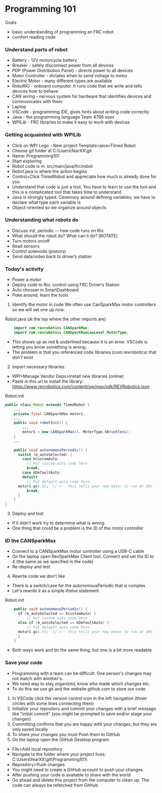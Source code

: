 # Programming 101

Goals
- basic understanding of programming an FRC robot
- comfort reading code

### Understand parts of robot
- Battery - 12V motorcycle battery
- Breaker - safely disconnect power from all devices
- PDP (Power Distribution Panel) - directs power to all devices
- Motor Controller - dictates when to send voltage to motor
- Electric Motor - many different types are available
- RoboRIO - onboard computer. It runs code that we write and tells devices how to behave
- CAN wiring - nervous system for hardware that identifies devices and communicates with them
- Laptop
- VSCode - programming IDE, gives hints about writing code correctly
- Java - the programming language Team 4786 uses
- WPILib - FRC libraries to make it easy to work with devices

### Getting acquainted with WPILib
- Click on WPI Logo - New project Template>java>Timed Robot
- Choose git folder at C:\Users\fearXX\git
- Name: Programming101
- Start exploring
- Robot code is in: src/main/java/frc/robot
- Robot.java is where the action begins
- Control+Click TimedRobot and appreciate how much is already done for you
- Understand that code is just a tool. You have to learn to use the tool and this is a complicated tool that takes time to understand
- Java is strongly typed. Ceremony around defining variables; we have to declare what type each variable is
- Object-oriented so we organize around objects

### Understanding what robots do
- Discuss init, periodic -- how code runs on Rio
- What should the robot do? What can it do? [ROTATE]
- Turn motors on/off
- Read sensors
- Control solenoids (pistons)
- Send data/video back to driver’s station

### Today's activity
- Power a motor
- Deploy code to Rio, control using FRC Driver’s Station
- Auto chooser in SmartDashboard
- Poke around, learn the tools

1. Identify the motor in code
We often use CanSparkMax motor controllers so we will set one up now.

Robot.java (at the top where the other imports are)
```java
    import com.revrobotics.CANSparkMax;
    import com.revrobotics.CANSparkMaxLowLevel.MotorType;
```

- This shows up as red & underlined because it is an error. VSCode is letting you know something is wrong.
- The problem is that you referenced code libraries (com.revrobotics) that don't exist

2. Import necessary libraries

- WPI>Manage Vendor Deps>Install new libraries (online)
- Paste in this url to install the library: https://www.revrobotics.com/content/sw/max/sdk/REVRobotics.json

Robot.init
```java
public class Robot extends TimedRobot {
    ...
    private final CANSparkMax motor1;
    ...
    public void robotInit() {
    	...
        motor1 = new CANSparkMax(4, MotorType.kBrushless);
    }
    ...
    
    public void autonomousPeriodic() {
      switch (m_autoSelected) {
        case kCustomAuto:
          // Put custom auto code here
          break;
        case kDefaultAuto:
        default:
          // Put default auto code here
	  motor1.go(.3);  // <-- this tells your new motor to run at 30%
          break;
      }
    }
}
```

3. Deploy and test
- If it didn’t work try to determine what is wrong.
- One thing that could be a problem is the ID of the motor controller

### ID the CANSparkMax
- Connect to a CANSparkMax motor controller using a USB-C cable
- On the laptop open RevSparkMax Client tool. Connect and set the ID to 4 (the same as we specified in the code)
- Re-deploy and test

4. Rewrite code we don't like
- There is a switch/case for the autonomousPeriodic that is complex
- Let's rewrite it as a simple if/else statement

Robot.init
```java
    public void autonomousPeriodic() {
      if (m_autoSelected == kCustomAuto) {
          // Put custom auto code here
      else if (m_autoSelected == kDefaultAuto) {
          // Put default auto code here
	  motor1.go(.3);  // <-- this tells your new motor to run at 30%
      }
    }
```
- Both ways work and do the same thing, but one is a bit more readable

### Save your code
- Programming with a team can be difficult. One person's changes may not match with another's.
- We need way to stay organized, know who made which changes etc.
- To do this we use git and the website github.com to store our code

1. In VSCode click the version control icon in the left navigation (three circles with some lines connecting them)
2. Initialize your repository and commit your changes with a brief message like "initial commit" (you might be prompted to save and/or stage your changes)
3. Committing confirms that you are happy with your changes, but they are only saved locally
4. To share your changes you must Push them to GitHub
5. On the laptop open the GitHub Desktop program
- File>Add local repository
- Navigate to the folder where your project lives: C:\Users\fearXX\git\Programming101\
- Repository>Push changes
- You might need to create a GitHub account to push your changes.
- After pushing your code is available to share with the world
- Go ahead and delete this project from the computer to clean up. The code can always be refetched from GitHub.
